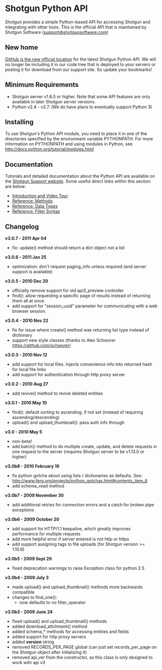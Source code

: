 # Shotgun Python API

Shotgun provides a simple Python-based API for accessing Shotgun and integrating with other tools. This is the official API that is maintained by Shotgun Software (support@shotgunsoftware.com)

## New home

[GitHub is the new official location](http://github.com/shotgunsoftware/python-api) for the latest Shotgun Python API. We will no longer be including it in our code tree that is deployed to your servers or posting it for download from our support site. So update your bookmarks!

## Minimum Requirements
- Shotgun server v1.8.0 or higher. Note that some API features are only available in later Shotgun server versions.
- Python v2.4 - v2.7. (We do have plans to eventually support Python 3)

## Installing
To use Shotgun's Python API module, you need to place it in one of the directories specified by the environment variable PYTHONPATH. For more information on PYTHONPATH and using modules in Python, see http://docs.python.org/tutorial/modules.html

## Documentation
Tutorials and detailed documentation about the Python API are available on the [Shotgun Support website](https://support.shotgunsoftware.com/forums/48807-developer-api-info). 
Some useful direct links within this section are below:

* [Introduction and Video Tour](https://support.shotgunsoftware.com/entries/38181-api-introduction-video-tour)  
* [Reference: Methods](https://github.com/shotgunsoftware/python-api/wiki/Reference%3A-Methods)
* [Reference: Data Types](https://github.com/shotgunsoftware/python-api/wiki/Reference%3A-Data-Types)
* [Reference: Filter Syntax](https://github.com/shotgunsoftware/python-api/wiki/Reference%3A-Filter-Syntax)

## Changelog
**v3.0.7 - 2011 Apr 04**
 
  + fix: update() method should return a dict object not a list

**v3.0.6 - 2011 Jan 25**
 
  + optimization: don't request paging_info unless required (and server support is available)

**v3.0.5 - 2010 Dec 20**
 
  + officially remove support for old api3_preview controller
  + find(): allow requesting a specific page of results instead of returning them all at once
  + add support for "session_uuid" parameter for communicating with a web browser session.
 
**v3.0.4 - 2010 Nov 22**

  + fix for issue where create() method was returning list type instead of dictionary
  + support new style classes (thanks to Alex Schworer https://github.com/schworer)

**v3.0.3 - 2010 Nov 12**

  + add support for local files. Injects convenience info into returned hash for local file links
  + add support for authentication through http proxy server

**v3.0.2 - 2010 Aug 27**

  + add revive() method to revive deleted entities

**v3.0.1 - 2010 May 10**

  + find(): default sorting to ascending, if not set (instead of requiring ascending/descending)
  + upload() and upload_thumbnail(): pass auth info through

**v3.0 - 2010 May 5** 

  + non-beta! 
  + add batch() method to do multiple create, update, and delete requests in one 
      request to the server (requires Shotgun server to be v1.13.0 or higher)

**v3.0b8 - 2010 February 19** 

  + fix python gotcha about using lists / dictionaries as defaults. 
      See: http://www.ferg.org/projects/python_gotchas.html#contents_item_6 
  + add schema_read method

**v3.0b7 - 2009 November 30** 

  + add additional retries for connection errors and a catch for broken pipe exceptions

**v3.0b6 - 2009 October 20** 

  + add support for HTTP/1.1 keepalive, which greatly improves performance for multiple requests 
  + add more helpful error if server entered is not http or https 
  + add support assigning tags to file uploads (for Shotgun version >= 1.10.6)

**v3.0b5 - 2009 Sept 29** 

  + fixed deprecation warnings to raise Exception class for python 2.5

**v3.0b4 - 2009 July 3** 

  + made upload() and upload_thumbnail() methods more backwards compatible 
  + changes to find_one(): 
    + now defaults to no filter_operator

**v3.0b3 - 2009 June 24**

  + fixed upload() and upload_thumbnail() methods
  + added download_attchment() method
  + added schema_* methods for accessing entities and fields
  + added support for http proxy servers
  + added __version__ string
  + removed RECORDS_PER_PAGE global (can just set records_per_page on the Shotgun object after initializing it)
  + removed api_ver from the constructor, as this class is only designed to work with api v3
